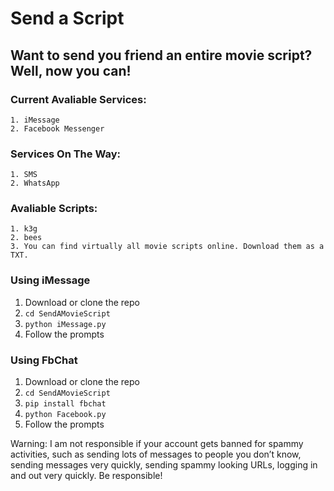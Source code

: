 # Send a Script

## Want to send you friend an entire movie script? Well, now you can!

### Current Avaliable Services:
	1. iMessage
	2. Facebook Messenger

### Services On The Way:
	1. SMS
	2. WhatsApp

### Avaliable Scripts:
	1. k3g
	2. bees
	3. You can find virtually all movie scripts online. Download them as a TXT.

### Using iMessage
1. Download or clone the repo 
2. `cd SendAMovieScript`
3. `python iMessage.py`
4. Follow the prompts 

### Using FbChat
1. Download or clone the repo 
2. `cd SendAMovieScript`
3. `pip install fbchat`
4. `python Facebook.py` 
5. Follow the prompts

Warning: 
I am not responsible if your account gets banned for spammy activities, such as sending lots of messages to people you don’t know, sending messages very quickly, sending spammy looking URLs, logging in and out very quickly. Be responsible!